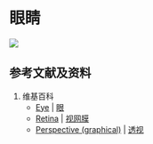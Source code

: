 # 眼睛

![](/images/从输入和输出的角度来理解学习和工作/眼睛/1a1.jpg)

## 参考文献及资料

1. 维基百科
	- [Eye](https://en.wikipedia.org/wiki/Eye) | [眼](https://zh.wikipedia.org/wiki/%E7%9C%BC)
	- [Retina](https://en.wikipedia.org/wiki/Retina) | [视网膜](https://zh.wikipedia.org/wiki/%E8%A7%86%E7%BD%91%E8%86%9C)
	- [Perspective (graphical)](https://en.wikipedia.org/wiki/Perspective_(graphical)) | [透视](https://zh.wikipedia.org/wiki/%E9%80%8F%E8%A7%86) 


